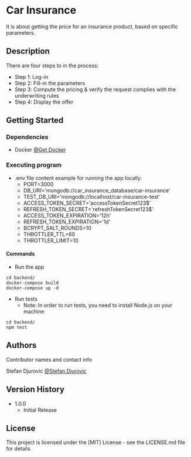 # Car Insurance

It is about getting the price for an insurance product, based on specific parameters.

## Description

There are four steps to in the process:
* Step 1: Log-in
* Step 2: Fill-in the parameters
* Step 3: Compute the pricing & verify the request complies with the underwriting rules
* Step 4: Display the offer

## Getting Started

### Dependencies

* Docker
  [@Get Docker](https://docs.docker.com/get-docker/)

[comment]: <> (### Installing)

[comment]: <> (* How/where to download your program)

[comment]: <> (* Any modifications needed to be made to files/folders)

### Executing program

* .env file content example for running the app locally:
  * PORT=3000
  *  DB_URI='mongodb://car_insurance_database/car-insurance'
  *  TEST_DB_URI='mongodb://localhost/car-insurance-test'
  *  ACCESS_TOKEN_SECRET='accessTokenSecret123$'
  *  REFRESH_TOKEN_SECRET='refreshTokenSecret123$'
  *  ACCESS_TOKEN_EXPIRATION='12h'
  *  REFRESH_TOKEN_EXPIRATION='1d'
  *  BCRYPT_SALT_ROUNDS=10
  *  THROTTLER_TTL=60
  *  THROTTLER_LIMIT=10

#### Commands

* Run the app
```
cd backend/
docker-compose build
docker-compose up -d
```

* Run tests
    * Note: In order to run tests, you need to install Node.js on your machine
```
cd backend/
npm test
```

[comment]: <> (## Help)

[comment]: <> (Any advise for common problems or issues.)

[comment]: <> (```)

[comment]: <> (command to run if program contains helper info)

[comment]: <> (```)

## Authors

Contributor names and contact info

Stefan Djurovic
[@Stefan Djurovic](https://github.com/steLeLizer)

## Version History

* 1.0.0
    * Initial Release

## License

This project is licensed under the [MIT] License - see the LICENSE.md file for details

[comment]: <> (## Acknowledgments)

[comment]: <> (Inspiration, code snippets, etc.)

[comment]: <> (* [awesome-readme]&#40;https://github.com/matiassingers/awesome-readme&#41;)

[comment]: <> (* [PurpleBooth]&#40;https://gist.github.com/PurpleBooth/109311bb0361f32d87a2&#41;)

[comment]: <> (* [dbader]&#40;https://github.com/dbader/readme-template&#41;)

[comment]: <> (* [zenorocha]&#40;https://gist.github.com/zenorocha/4526327&#41;)

[comment]: <> (* [fvcproductions]&#40;https://gist.github.com/fvcproductions/1bfc2d4aecb01a834b46&#41;)
